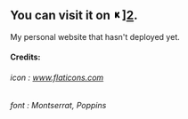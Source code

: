 ## You can visit it on ![Zeus-s][2.2]][2].
[2.2]: logo.png
[2]: Zeus-s.github.io

My personal website that hasn't deployed yet. 

#### Credits:
###### icon : www.flaticons.com
###### font : Montserrat, Poppins
